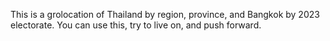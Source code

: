 This is a grolocation of Thailand by region, province, and Bangkok by 2023 electorate. 
You can use this, try to live on, and push forward.

